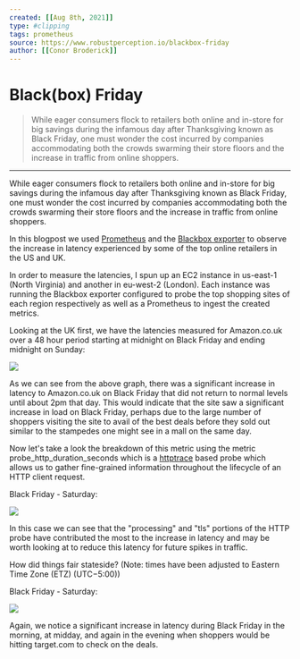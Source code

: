 ```yaml
---
created: [[Aug 8th, 2021]]
type: #clipping
tags: prometheus 
source: https://www.robustperception.io/blackbox-friday
author: [[Conor Broderick]] 
---
```

# Black(box) Friday

> While eager consumers flock to retailers both online and in-store for big savings during the infamous day after Thanksgiving known as Black Friday, one must wonder the cost incurred by companies accommodating both the crowds swarming their store floors and the increase in traffic from online shoppers.

---
While eager consumers flock to retailers both online and in-store for big savings during the infamous day after Thanksgiving known as Black Friday, one must wonder the cost incurred by companies accommodating both the crowds swarming their store floors and the increase in traffic from online shoppers.

In this blogpost we used [Prometheus](https://prometheus.io/) and the [Blackbox exporter](https://github.com/prometheus/blackbox_exporter) to observe the increase in latency experienced by some of the top online retailers in the US and UK.

In order to measure the latencies, I spun up an EC2 instance in us-east-1 (North Virginia) and another in eu-west-2 (London). Each instance was running the Blackbox exporter configured to probe the top shopping sites of each region respectively as well as a Prometheus to ingest the created metrics.

Looking at the UK first, we have the latencies measured for Amazon.co.uk over a 48 hour period starting at midnight on Black Friday and ending midnight on Sunday:

[![](https://www.robustperception.io/wp-content/uploads/2017/11/Screen-Shot-2017-11-27-at-16.02.24.png)](https://www.robustperception.io/wp-content/uploads/2017/11/Screen-Shot-2017-11-27-at-16.02.24.png)

As we can see from the above graph, there was a significant increase in latency to Amazon.co.uk on Black Friday that did not return to normal levels until about 2pm that day. This would indicate that the site saw a significant increase in load on Black Friday, perhaps due to the large number of shoppers visiting the site to avail of the best deals before they sold out similar to the stampedes one might see in a mall on the same day.

Now let's take a look the breakdown of this metric using the metric probe_http_duration_seconds which is a [httptrace](https://golang.org/pkg/net/http/httptrace/) based probe which allows us to gather fine-grained information throughout the lifecycle of an HTTP client request.

Black Friday - Saturday:

[![](https://www.robustperception.io/wp-content/uploads/2017/11/Screen-Shot-2017-11-27-at-16.07.13.png)](https://www.robustperception.io/wp-content/uploads/2017/11/Screen-Shot-2017-11-27-at-16.07.13.png)

In this case we can see that the "processing" and "tls" portions of the HTTP probe have contributed the most to the increase in latency and may be worth looking at to reduce this latency for future spikes in traffic.

How did things fair stateside? (Note: times have been adjusted to Eastern Time Zone (ETZ) (UTC−5:00))

Black Friday - Saturday:

[![](https://www.robustperception.io/wp-content/uploads/2017/11/Screen-Shot-2017-11-27-at-16.08.12.png)](https://www.robustperception.io/wp-content/uploads/2017/11/Screen-Shot-2017-11-27-at-16.08.12.png)

Again, we notice a significant increase in latency during Black Friday in the morning, at midday, and again in the evening when shoppers would be hitting target.com to check on the deals.
